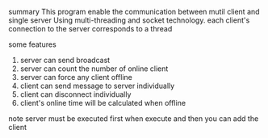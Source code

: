 summary
This program enable the communication between mutil client and single server
Using multi-threading and socket technology. each client's connection to the server corresponds to a thread

some features
1. server can send broadcast 
2. server can count the number of online client
3. server can force any client offline
4. client can send message to server individually
5. client can disconnect individually
6. client's online time will be calculated when offline

note
server must be executed first when execute and then you can add the client 
